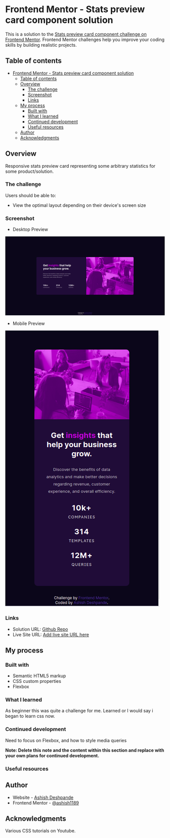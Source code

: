 # Frontend Mentor - Stats preview card component solution

This is a solution to the [Stats preview card component challenge on Frontend Mentor](https://www.frontendmentor.io/challenges/stats-preview-card-component-8JqbgoU62). Frontend Mentor challenges help you improve your coding skills by building realistic projects. 

## Table of contents

- [Frontend Mentor - Stats preview card component solution](#frontend-mentor---stats-preview-card-component-solution)
  - [Table of contents](#table-of-contents)
  - [Overview](#overview)
    - [The challenge](#the-challenge)
    - [Screenshot](#screenshot)
    - [Links](#links)
  - [My process](#my-process)
    - [Built with](#built-with)
    - [What I learned](#what-i-learned)
    - [Continued development](#continued-development)
    - [Useful resources](#useful-resources)
  - [Author](#author)
  - [Acknowledgments](#acknowledgments)

## Overview
Responsive stats preview card representing some arbitrary statistics for some product/solution.

### The challenge

Users should be able to:

- View the optimal layout depending on their device's screen size

### Screenshot
* Desktop Preview

![Desktop Preview](./screenshots/Desktop-SS.png)

* Mobile Preview

![Mobile Preview](screenshots/Mobile-SS.png)

### Links

- Solution URL: [Github Repo](https://github.com/ashish1189/stats-preview-card-component)
- Live Site URL: [Add live site URL here](https://your-live-site-url.com)

## My process

### Built with

- Semantic HTML5 markup
- CSS custom properties
- Flexbox

### What I learned

As beginner this was quite a challenge for me. Learned or I would say i began to learn css now.

### Continued development

Need to focus on Flexbox, and how to style media queries

**Note: Delete this note and the content within this section and replace with your own plans for continued development.**

### Useful resources



## Author

- Website - [Ashish Deshpande](https://github.com/ashish1189)
- Frontend Mentor - [@ashish1189](https://www.frontendmentor.io/profile/ashish1189)


## Acknowledgments

Various CSS tutorials on Youtube.
